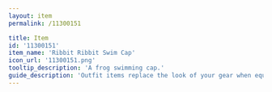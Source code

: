 ```yaml
---
layout: item
permalink: /11300151

title: Item
id: '11300151'
item_name: 'Ribbit Ribbit Swim Cap'
icon_url: '11300151.png'
tooltip_description: 'A frog swimming cap.'
guide_description: 'Outfit items replace the look of your gear when equipped.'
---
```


